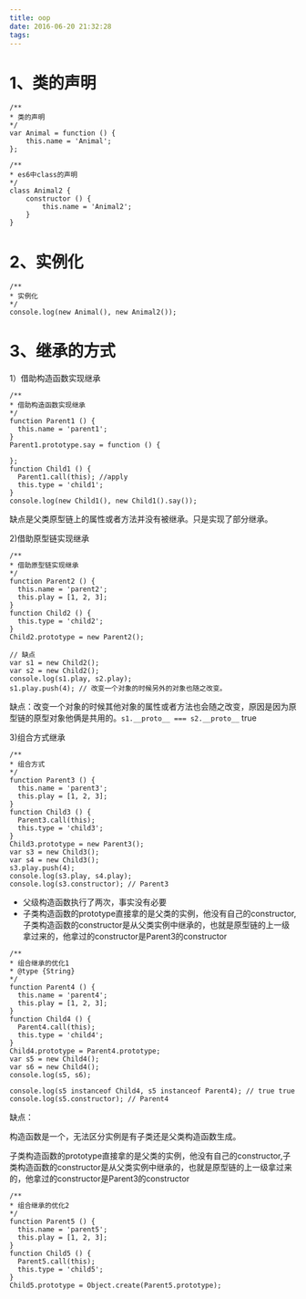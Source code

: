 ```yaml
---
title: oop
date: 2016-06-20 21:32:28
tags:
---
```



# 1、类的声明
```
/**
* 类的声明
*/
var Animal = function () {
    this.name = 'Animal';
};

/**
* es6中class的声明
*/
class Animal2 {
    constructor () {
        this.name = 'Animal2';
    }
}
```
# 2、实例化
```
/**
* 实例化
*/
console.log(new Animal(), new Animal2());
```
# 3、继承的方式
1）借助构造函数实现继承
```
/**
* 借助构造函数实现继承
*/
function Parent1 () {
  this.name = 'parent1';
}
Parent1.prototype.say = function () {

};
function Child1 () {
  Parent1.call(this); //apply
  this.type = 'child1';
}
console.log(new Child1(), new Child1().say());
```

缺点是父类原型链上的属性或者方法并没有被继承。只是实现了部分继承。

2)借助原型链实现继承
```
/**
* 借助原型链实现继承
*/
function Parent2 () {
  this.name = 'parent2';
  this.play = [1, 2, 3];
}
function Child2 () {
  this.type = 'child2';
}
Child2.prototype = new Parent2();

// 缺点
var s1 = new Child2();
var s2 = new Child2();
console.log(s1.play, s2.play);
s1.play.push(4); // 改变一个对象的时候另外的对象也随之改变。
```
缺点：改变一个对象的时候其他对象的属性或者方法也会随之改变，原因是因为原型链的原型对象他俩是共用的。`s1.__proto__ === s2.__proto__` true

3)组合方式继承
```
/**
* 组合方式
*/
function Parent3 () {
  this.name = 'parent3';
  this.play = [1, 2, 3];
}
function Child3 () {
  Parent3.call(this);
  this.type = 'child3';
}
Child3.prototype = new Parent3();
var s3 = new Child3();
var s4 = new Child3();
s3.play.push(4);
console.log(s3.play, s4.play);
console.log(s3.constructor); // Parent3
```

- 父级构造函数执行了两次，事实没有必要
- 子类构造函数的prototype直接拿的是父类的实例，他没有自己的constructor,子类构造函数的constructor是从父类实例中继承的，也就是原型链的上一级拿过来的，他拿过的constructor是Parent3的constructor
```
/**
* 组合继承的优化1
* @type {String}
*/
function Parent4 () {
  this.name = 'parent4';
  this.play = [1, 2, 3];
}
function Child4 () {
  Parent4.call(this);
  this.type = 'child4';
}
Child4.prototype = Parent4.prototype;
var s5 = new Child4();
var s6 = new Child4();
console.log(s5, s6);

console.log(s5 instanceof Child4, s5 instanceof Parent4); // true true
console.log(s5.constructor); // Parent4
```
缺点：

构造函数是一个，无法区分实例是有子类还是父类构造函数生成。

子类构造函数的prototype直接拿的是父类的实例，他没有自己的constructor,子类构造函数的constructor是从父类实例中继承的，也就是原型链的上一级拿过来的，他拿过的constructor是Parent3的constructor
```
/**
* 组合继承的优化2
*/
function Parent5 () {
  this.name = 'parent5';
  this.play = [1, 2, 3];
}
function Child5 () {
  Parent5.call(this);
  this.type = 'child5';
}
Child5.prototype = Object.create(Parent5.prototype);
```
